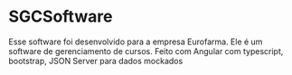 # SGCSoftware

Esse software foi desenvolvido para a empresa Eurofarma.
Ele é um software de gerenciamento de cursos.
Feito com Angular com typescript, bootstrap, JSON Server para dados mockados
